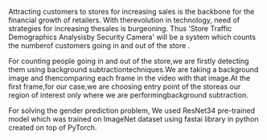 Attracting  customers  to  stores  for  increasing  sales is  the  backbone  for  the  financial  growth  of  retailers.  With  therevolution  in  technology,  need  of  strategies  for  increasing  thesales  is  burgeoning.  Thus  'Store  Traffic  Demographics  Analysisby Security Camera' will be a system which counts the numberof  customers  going  in  and  out  of  the  store  .


For  counting  people  going  in  and  out  of  the  store,we are   firstly   detecting   them   using   background   subtractiontechniques.We   are   taking   a   background   image   and   thencomparing  each  frame  in  the  video  with  that  image.At  the first frame,for  our  case,we  are  choosing  entry  point  of  the  storeas  our  region  of  interest  only  where  we  are  performingbackground subtraction.


For   solving   the   gender   prediction   problem,   We   used ResNet34 pre-trained  model  which  was  trained  on  ImageNet dataset   using   fastai   library   in   python   created   on   top   of PyTorch.


